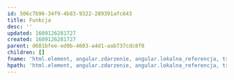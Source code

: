 ```yaml
---
id: 506c7b96-34f9-4b83-9322-289391afc643
title: Funkcja
desc: ''
updated: 1609126281727
created: 1609126281727
parent: d681bfee-ed9b-4603-a4d1-aab737cdc8f0
children: []
fname: 'html.element, angular.zdarzenie, angular.lokalna_referencja, ts.funkcja'
hpath: 'html.element, angular.zdarzenie, angular.lokalna_referencja, ts.funkcja'
---
```



